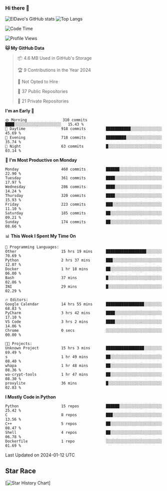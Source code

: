 ### Hi there 👋
![ElDavo's GitHub stats](https://github-readme-stats.vercel.app/api?username=ElDavoo&show_icons=true&theme=chartreuse-dark)
![Top Langs](https://github-readme-stats.vercel.app/api/top-langs/?username=ElDavoo&theme=chartreuse-dark&layout=compact)

<!--START_SECTION:waka-->
![Code Time](http://img.shields.io/badge/Code%20Time-772%20hrs%2010%20mins-blue)

![Profile Views](http://img.shields.io/badge/Profile%20Views-0-blue)

**🐱 My GitHub Data** 

> 📦 4.6 MB Used in GitHub's Storage 
 > 
> 🏆 9 Contributions in the Year 2024
 > 
> 🚫 Not Opted to Hire
 > 
> 📜 37 Public Repositories 
 > 
> 🔑 21 Private Repositories 
 > 
**I'm an Early 🐤** 

```text
🌞 Morning                310 commits         ████░░░░░░░░░░░░░░░░░░░░░   15.43 % 
🌆 Daytime                918 commits         ███████████░░░░░░░░░░░░░░   45.69 % 
🌃 Evening                718 commits         █████████░░░░░░░░░░░░░░░░   35.74 % 
🌙 Night                  63 commits          █░░░░░░░░░░░░░░░░░░░░░░░░   03.14 % 
```
📅 **I'm Most Productive on Monday** 

```text
Monday                   460 commits         ██████░░░░░░░░░░░░░░░░░░░   22.90 % 
Tuesday                  361 commits         ████░░░░░░░░░░░░░░░░░░░░░   17.97 % 
Wednesday                286 commits         ████░░░░░░░░░░░░░░░░░░░░░   14.24 % 
Thursday                 320 commits         ████░░░░░░░░░░░░░░░░░░░░░   15.93 % 
Friday                   223 commits         ███░░░░░░░░░░░░░░░░░░░░░░   11.10 % 
Saturday                 185 commits         ██░░░░░░░░░░░░░░░░░░░░░░░   09.21 % 
Sunday                   174 commits         ██░░░░░░░░░░░░░░░░░░░░░░░   08.66 % 
```


📊 **This Week I Spent My Time On** 

```text
💬 Programming Languages: 
Other                    15 hrs 19 mins      ██████████████████░░░░░░░   70.69 % 
Python                   2 hrs 37 mins       ███░░░░░░░░░░░░░░░░░░░░░░   12.07 % 
Docker                   1 hr 18 mins        ██░░░░░░░░░░░░░░░░░░░░░░░   06.00 % 
Bash                     37 mins             █░░░░░░░░░░░░░░░░░░░░░░░░   02.86 % 
INI                      29 mins             █░░░░░░░░░░░░░░░░░░░░░░░░   02.29 % 

🔥 Editors: 
Google Calendar          14 hrs 55 mins      █████████████████░░░░░░░░   68.83 % 
PyCharm                  3 hrs 42 mins       ████░░░░░░░░░░░░░░░░░░░░░   17.10 % 
VS Code                  3 hrs 2 mins        ████░░░░░░░░░░░░░░░░░░░░░   14.06 % 
Chrome                   0 secs              ░░░░░░░░░░░░░░░░░░░░░░░░░   00.00 % 

🐱‍💻 Projects: 
Unknown Project          15 hrs 3 mins       █████████████████░░░░░░░░   69.49 % 
s                        1 hr 49 mins        ██░░░░░░░░░░░░░░░░░░░░░░░   08.40 % 
whapa                    1 hr 48 mins        ██░░░░░░░░░░░░░░░░░░░░░░░   08.36 % 
wa-crypt-tools           1 hr 47 mins        ██░░░░░░░░░░░░░░░░░░░░░░░   08.30 % 
proxylite                36 mins             █░░░░░░░░░░░░░░░░░░░░░░░░   02.83 % 
```

**I Mostly Code in Python** 

```text
Python                   15 repos            ██████░░░░░░░░░░░░░░░░░░░   25.42 % 
C                        8 repos             ███░░░░░░░░░░░░░░░░░░░░░░   13.56 % 
C++                      5 repos             ██░░░░░░░░░░░░░░░░░░░░░░░   08.47 % 
Shell                    4 repos             ██░░░░░░░░░░░░░░░░░░░░░░░   06.78 % 
Dockerfile               1 repo              ░░░░░░░░░░░░░░░░░░░░░░░░░   01.69 % 
```




 Last Updated on 2024-01-12 UTC
<!--END_SECTION:waka-->

## Star Race

[![Star History Chart](https://api.star-history.com/svg?repos=ElDavoo/WhatsApp-Crypt14-Crypt15-Decrypter,ElDavoo/TuringOS,EliteAndroidApps/WhatsApp-Crypt12-Decrypter,KnugiHK/Whatsapp-Chat-Exporter&type=Date)]

